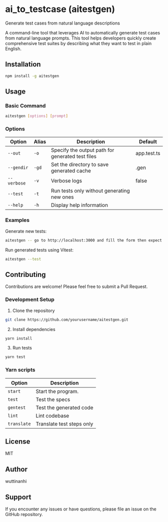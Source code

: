 # ai_to_testcase (aitestgen)

Generate test cases from natural language descriptions

A command-line tool that leverages AI to automatically generate test cases from natural language prompts. This tool helps developers quickly create comprehensive test suites by describing what they want to test in plain English.

## Installation

```bash
npm install -g aitestgen
```

## Usage

### Basic Command

```bash
aitestgen [options] [prompt]
```

### Options

| Option | Alias | Description | Default |
|--------|-------|-------------|---------|
| `--out` | `-o` | Specify the output path for generated test files | app.test.ts |
| `--gendir` | `-gd` | Set the directory to save generated cache | .gen |
| `--verbose` | `-v` | Verbose logs | false|
| `--test` | `-t` | Run tests only without generating new ones |  |
| `--help` | `-h` | Display help information | |

### Examples

Generate new tests:
```bash
aitestgen -- go to http://localhost:3000 and fill the form then expect successful message
```

Run generated tests using Vitest:
```bash
aitestgen --test
```

## Contributing

Contributions are welcome! Please feel free to submit a Pull Request.

### Development Setup

1. Clone the repository
```bash
git clone https://github.com/yourusername/aitestgen.git
```

2. Install dependencies
```bash
yarn install
```

3. Run tests
```bash
yarn test
```

### Yarn scripts

| Option | Description |
|--------|-------------|
| `start` | Start the program. |
| `test` | Test the specs |
| `gentest` | Test the generated code |
| `lint` | Lint codebase |
| `translate` | Translate test steps only |


## License

MIT

## Author

wuttinanhi

## Support

If you encounter any issues or have questions, please file an issue on the GitHub repository.
